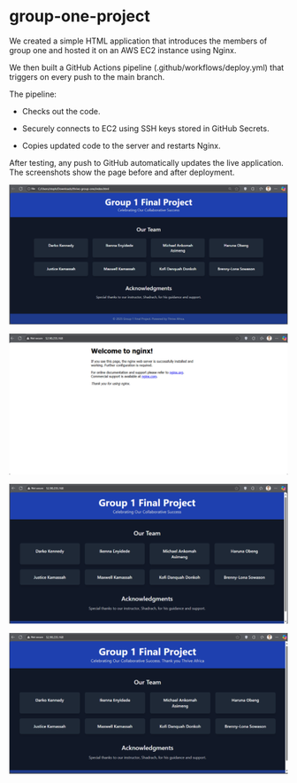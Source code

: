 # group-one-project

We created a simple HTML application that introduces the members of group one and hosted it on an AWS EC2 instance using Nginx.

We then built a GitHub Actions pipeline (.github/workflows/deploy.yml) that triggers on every push to the main branch.

The pipeline:

- Checks out the code.

- Securely connects to EC2 using SSH keys stored in GitHub Secrets.

- Copies updated code to the server and restarts Nginx.

After testing, any push to GitHub automatically updates the live application. The screenshots show the page before and after deployment.

![Website Local](images\website-local.png)

![Nginx Home](images\nginx-home.png)

![Website Before Changes](images\website-before.png)

![Website After Changes](images\website-after.png)